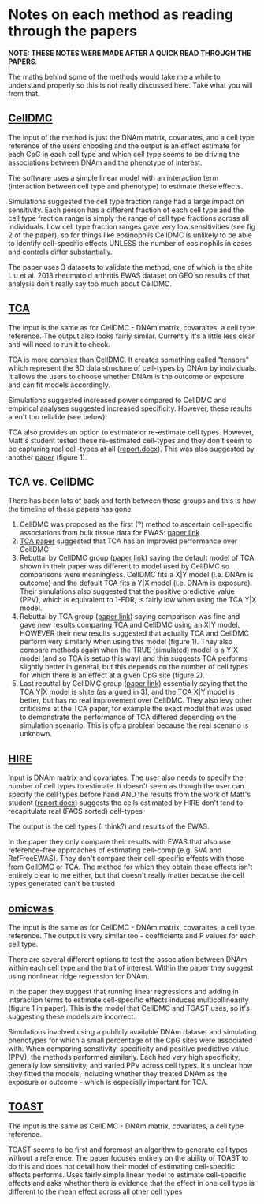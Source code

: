 # Notes on each method as reading through the papers

__NOTE: THESE NOTES WERE MADE AFTER A QUICK READ THROUGH THE PAPERS__.

The maths behind some of the methods would take me a while to understand properly so this is not really discussed here. Take what you will from that.

## [CellDMC](https://pubmed.ncbi.nlm.nih.gov/30504870/)

The input of the method is just the DNAm matrix, covariates, and a cell type reference of the users choosing and the output is an effect estimate for each CpG in each cell type and which cell type seems to be driving the associations between DNAm and the phenotype of interest. 

The software uses a simple linear model with an interaction term (interaction between cell type and phenotype) to estimate these effects.

Simulations suggested the cell type fraction range had a large impact on sensitivity. Each person has a different fraction of each cell type and the cell type fraction range is simply the range of cell type fractions across all individuals. Low cell type fraction ranges gave very low sensitivities (see fig 2 of the paper), so for things like eosinophils CellDMC is unlikely to be able to identify cell-specific effects UNLESS the number of eosinophils in cases and controls differ substantially.

The paper uses 3 datasets to validate the method, one of which is the shite Liu et al. 2013 rheumatoid arthritis EWAS dataset on GEO so results of that analysis don't really say too much about CellDMC.

## [TCA](https://pubmed.ncbi.nlm.nih.gov/31366909/)

The input is the same as for CellDMC - DNAm matrix, covaraites, a cell type reference. The output also looks fairly similar. Currently it's a little less clear and will need to run it to check.

TCA is more complex than CellDMC. It creates something called "tensors" which represent the 3D data structure of cell-types by DNAm by individuals. It allows the users to choose whether DNAm is the outcome or exposure and can fit models accordingly. 

Simulations suggested increased power compared to CellDMC and empirical analyses suggested increased specificity. However, these results aren't too reliable (see below). 

TCA also provides an option to estimate or re-estimate cell types. However, Matt's student tested these re-estimated cell-types and they don't seem to be capturing real cell-types at all ([report.docx](../previous-work/report.docx)). This was also suggested by another [paper](https://www.biorxiv.org/content/10.1101/2021.02.28.433245v1.full.pdf) (figure 1).

## TCA vs. CellDMC

There has been lots of back and forth between these groups and this is how the timeline of these papers has gone:

1. CellDMC was proposed as the first (?) method to ascertain cell-specific associations from bulk tissue data for EWAS: [paper link](https://www.nature.com/articles/s41592-018-0213-x)
2. [TCA paper](https://www.nature.com/articles/s41467-019-11052-9) suggested that TCA has an improved performance over CellDMC
3. Rebuttal by CellDMC group ([paper link](https://www.biorxiv.org/content/10.1101/822940v2)) saying the default model of TCA shown in their paper was different to model used by CellDMC so comparisons were meaningless. CellDMC fits a X|Y model (i.e. DNAm is outcome) and the default TCA fits a Y|X model (i.e. DNAm is exposure). Their simulations also suggested that the positive predictive value (PPV), which is equivalent to 1-FDR, is fairly low when using the TCA Y|X model.
4. Rebuttal by TCA group ([paper link](https://www.biorxiv.org/content/10.1101/2021.02.14.431168v1.full.pdf)) saying comparison was fine and gave new results comparing TCA and CellDMC using an X|Y model. HOWEVER their new results suggested that actually TCA and CellDMC perform very similarly when using this model (figure 1). They also compare methods again when the TRUE (simulated) model is a Y|X model (and so TCA is setup this way) and this suggests TCA performs slightly better in general, but this depends on the number of cell types for which there is an effect at a given CpG site (figure 2).
5. Last rebuttal by CellDMC group ([paper link](https://www.biorxiv.org/content/10.1101/2021.02.28.433245v1.full.pdf)) essentially saying that the TCA Y|X model is shite (as argued in 3), and the TCA X|Y model is better, but has no real improvement over CellDMC. They also levy other criticisms at the TCA paper, for example the exact model that was used to demonstrate the performance of TCA differed depending on the simulation scenario. This is ofc a problem because the real scenario is unknown.

## [HIRE](https://pubmed.ncbi.nlm.nih.gov/31308366/)

Input is DNAm matrix and covariates. The user also needs to specify the number of cell types to estimate. It doesn't seem as though the user can specify the cell types before hand AND the results from the work of Matt's student ([report.docx](../previous-work/report.docx)) suggests the cells estimated by HIRE don't tend to recapitulate real (FACS sorted) cell-types

The output is the cell types (I think?) and results of the EWAS.

In the paper they only compare their results with EWAS that also use reference-free approaches of estimating cell-comp (e.g. SVA and RefFreeEWAS). They don't compare their cell-specific effects with those from CellDMC or TCA. The method for which they obtain these effects isn't entirely clear to me either, but that doesn't really matter because the cell types generated can't be trusted

## [omicwas](https://pubmed.ncbi.nlm.nih.gov/33752591/)

The input is the same as for CellDMC - DNAm matrix, covaraites, a cell type reference. The output is very similar too - coefficients and P values for each cell type.

There are several different options to test the association between DNAm within each cell type and the trait of interest. Within the paper they suggest using nonlinear ridge regression for DNAm. 

In the paper they suggest that running linear regressions and adding in interaction terms to estimate cell-specific effects induces multicollinearity (figure 1 in paper). This is the model that CellDMC and TOAST uses, so it's suggesting these models are incorrect.

Simulations involved using a publicly available DNAm dataset and simulating phenotypes for which a small percentage of the CpG sites were associated with. When comparing sensitivity, specificity and positive predictive value (PPV), the methods performed similarly. Each had very high specificity, generally low sensitivity, and varied PPV across cell types. It's unclear how they fitted the models, including whether they treated DNAm as the exposure or outcome - which is especially important for TCA.

## [TOAST](https://pubmed.ncbi.nlm.nih.gov/31484546/)

The input is the same as CellDMC - DNAm matrix, covariates, a cell type reference. 

TOAST seems to be first and foremost an algorithm to generate cell types without a reference. The paper focuses entirely on the ability of TOAST to do this and does not detail how their model of estimating cell-specific effects performs. Uses fairly simple linear model to estimate cell-specific effects and asks whether there is evidence that the effect in one cell type is different to the mean effect across all other cell types




